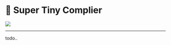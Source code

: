 # 🌸 Super Tiny Complier

![](https://cloud.githubusercontent.com/assets/952783/21579290/5755288a-cf75-11e6-90e0-029529a44a38.png)

---

todo..